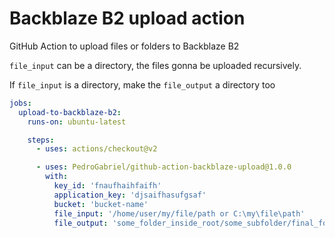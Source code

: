 # Backblaze B2 upload action

GitHub Action to upload files or folders to Backblaze B2

`file_input` can be a directory, the files gonna be uploaded recursively.

If `file_input` is a directory, make the `file_output` a directory too

```yaml
jobs:
  upload-to-backblaze-b2:
    runs-on: ubuntu-latest

    steps:
      - uses: actions/checkout@v2

      - uses: PedroGabriel/github-action-backblaze-upload@1.0.0
        with:
          key_id: 'fnaufhaihfaifh'
          application_key: 'djsaifhasufgsaf'
          bucket: 'bucket-name'
          file_input: '/home/user/my/file/path or C:\my\file\path'
          file_output: 'some_folder_inside_root/some_subfolder/final_folder/file.ext'
```
